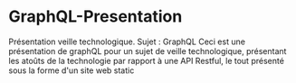 # GraphQL-Presentation
Présentation veille technologique. Sujet : GraphQL
Ceci est une présentation de graphQL pour un sujet de veille technologique, présentant les atoûts de la technologie par rapport à une API Restful, le tout présenté sous la forme d'un site web static
